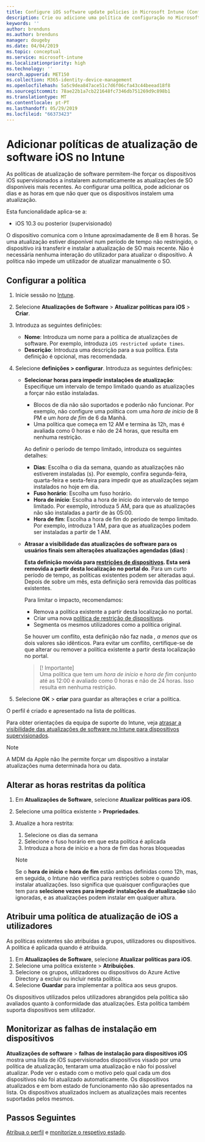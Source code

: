 ```yaml
---
title: Configure iOS software update policies in Microsoft Intune (Configurar as políticas de atualização de software iOS no Microsoft Intune) – Azure | Microsoft Docs
description: Crie ou adicione uma política de configuração no Microsoft Intune para restringir a instalação automática de atualizações de software em dispositivos iOS geridos ou supervisionados pelo Intune. Pode selecionar as datas e as horas em que as atualizações não serão instaladas. Também pode atribuir esta política a grupos, utilizadores ou dispositivos e verificar a existência de falhas de instalação.
keywords: ''
author: brenduns
ms.author: brenduns
manager: dougeby
ms.date: 04/04/2019
ms.topic: conceptual
ms.service: microsoft-intune
ms.localizationpriority: high
ms.technology: ''
search.appverid: MET150
ms.collection: M365-identity-device-management
ms.openlocfilehash: 5a5c9dea847ace51c7d6f06cfa43c44beead18f8
ms.sourcegitcommit: 78ae22b1a7cb221648fc7346db751269d9c898b1
ms.translationtype: MT
ms.contentlocale: pt-PT
ms.lasthandoff: 05/29/2019
ms.locfileid: "66373423"
---
```

# <a name="add-ios-software-update-policies-in-intune"></a>Adicionar políticas de atualização de software iOS no Intune

As políticas de atualização de software permitem-lhe forçar os dispositivos iOS supervisionados a instalarem automaticamente as atualizações de SO disponíveis mais recentes. Ao configurar uma política, pode adicionar os dias e as horas em que não quer que os dispositivos instalem uma atualização. 

Esta funcionalidade aplica-se a:

- iOS 10.3 ou posterior (supervisionado)

O dispositivo comunica com o Intune aproximadamente de 8 em 8 horas. Se uma atualização estiver disponível num período de tempo não restringido, o dispositivo irá transferir e instalar a atualização de SO mais recente. Não é necessária nenhuma interação do utilizador para atualizar o dispositivo. A política não impede um utilizador de atualizar manualmente o SO.

## <a name="configure-the-policy"></a>Configurar a política

1. Inicie sessão no [Intune](https://go.microsoft.com/fwlink/?linkid=2090973).
2. Selecione **Atualizações de Software** > **Atualizar políticas para iOS** > **Criar**.
3. Introduza as seguintes definições:

    - **Nome**: Introduza um nome para a política de atualizações de software. Por exemplo, introduza `iOS restricted update times`.
    - **Descrição**: Introduza uma descrição para a sua política. Esta definição é opcional, mas recomendada.

4. Selecione **definições > configurar**. Introduza as seguintes definições:

    - **Selecionar horas para impedir instalações de atualização**: Especifique um intervalo de tempo limitado quando as atualizações a forçar não estão instaladas. 
      - Blocos de dia não são suportados e poderão não funcionar. Por exemplo, não configure uma política com uma *hora de início* de 8 PM e um *hora de fim* de 6 da Manhã.
      - Uma política que começa em 12 AM e termina às 12h, mas é avaliada como 0 horas e não de 24 horas, que resulta em nenhuma restrição.

      Ao definir o período de tempo limitado, introduza os seguintes detalhes:

      - **Dias**: Escolha o dia da semana, quando as atualizações não estiverem instaladas (s). Por exemplo, confira segunda-feira, quarta-feira e sexta-feira para impedir que as atualizações sejam instalados no hoje em dia.
      - **Fuso horário**: Escolha um fuso horário.
      - **Hora de início**: Escolha a hora de início do intervalo de tempo limitado. Por exemplo, introduza 5 AM, para que as atualizações não são instaladas a partir de às 05:00.
      - **Hora de fim**: Escolha a hora de fim do período de tempo limitado. Por exemplo, introduza 1 AM, para que as atualizações podem ser instaladas a partir de 1 AM.

    - **Atrasar a visibilidade das atualizações de software para os usuários finais sem alterações atualizações agendadas (dias)** : 

      **Esta definição movida para [restrições de dispositivos](device-restrictions-ios.md#general). Esta será removida a partir desta localização no portal do**. Para um curto período de tempo, as políticas existentes podem ser alteradas aqui. Depois de sobre um mês, esta definição será removida das políticas existentes.

      Para limitar o impacto, recomendamos:
        - Remova a política existente a partir desta localização no portal.
        - Criar uma nova [política de restrição de dispositivos](device-restrictions-ios.md#general).
        - Segmenta os mesmos utilizadores como a política original.

      Se houver um conflito, esta definição não faz nada *, a menos que* os dois valores são idênticos. Para evitar um conflito, certifique-se de que alterar ou remover a política existente a partir desta localização no portal.
      > [! Importante]  
      > Uma política que tem um *hora de início* e *hora de fim* conjunto até as 12:00 é avaliado como 0 horas e não de 24 horas. Isso resulta em nenhuma restrição.  

5. Selecione **OK** > **criar** para guardar as alterações e criar a política.

O perfil é criado e apresentado na lista de políticas.

Para obter orientações da equipa de suporte do Intune, veja [atrasar a visibilidade das atualizações de software no Intune para dispositivos supervisionados](https://techcommunity.microsoft.com/t5/Intune-Customer-Success/Delaying-visibility-of-software-updates-in-Intune-for-supervised/ba-p/345753).

> [!NOTE]
> A MDM da Apple não lhe permite forçar um dispositivo a instalar atualizações numa determinada hora ou data.

## <a name="change-the-restricted-times-for-the-policy"></a>Alterar as horas restritas da política

1. Em **Atualizações de Software**, selecione **Atualizar políticas para iOS**.
2. Selecione uma política existente > **Propriedades**.
3. Atualize a hora restrita:

    1. Selecione os dias da semana
    2. Selecione o fuso horário em que esta política é aplicada
    3. Introduza a hora de início e a hora de fim das horas bloqueadas

    > [!NOTE]
    > Se o **hora de início** e **hora de fim** estão ambas definidas como 12h, mas, em seguida, o Intune não verifica para restrições sobre o quando instalar atualizações. Isso significa que quaisquer configurações que tem para **selecione vezes para impedir instalações de atualização** são ignoradas, e as atualizações podem instalar em qualquer altura.  

## <a name="assign-the-policy-to-users"></a>Atribuir uma política de atualização de iOS a utilizadores

As políticas existentes são atribuídas a grupos, utilizadores ou dispositivos. A política é aplicada quando é atribuída.

1. Em **Atualizações de Software**, selecione **Atualizar políticas para iOS**.
2. Selecione uma política existente > **Atribuições**. 
3. Selecione os grupos, utilizadores ou dispositivos do Azure Active Directory a excluir ou incluir nesta política.
4. Selecione **Guardar** para implementar a política aos seus grupos.

Os dispositivos utilizados pelos utilizadores abrangidos pela política são avaliados quanto à conformidade das atualizações. Esta política também suporta dispositivos sem utilizador.

## <a name="monitor-device-installation-failures"></a>Monitorizar as falhas de instalação em dispositivos
<!-- 1352223 -->
**Atualizações de software** > **falhas de instalação para dispositivos iOS** mostra uma lista de iOS supervisionados dispositivos visado por uma política de atualização, tentaram uma atualização e não foi possível atualizar. Pode ver o estado com o motivo pelo qual cada um dos dispositivos não foi atualizado automaticamente. Os dispositivos atualizados e em bom estado de funcionamento não são apresentados na lista. Os dispositivos atualizados incluem as atualizações mais recentes suportadas pelos mesmos.

## <a name="next-steps"></a>Passos Seguintes

[Atribua o perfil](device-profile-assign.md) e [monitorize o respetivo estado](device-profile-monitor.md).
